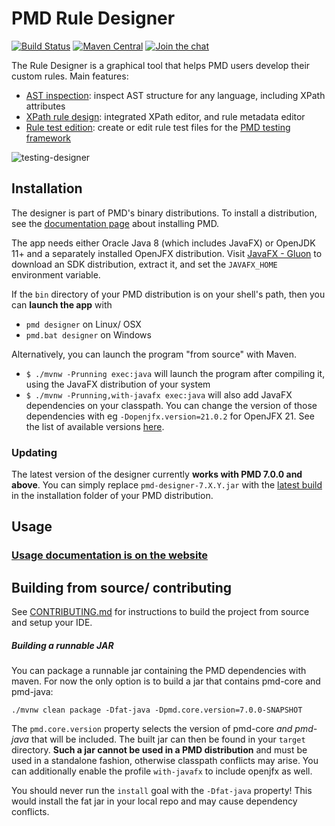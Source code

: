 # PMD Rule Designer

[![Build Status](https://github.com/pmd/pmd-designer/actions/workflows/build.yml/badge.svg?branch=main)](https://github.com/pmd/pmd-designer/actions/workflows/build.yml)
[![Maven Central](https://img.shields.io/maven-central/v/net.sourceforge.pmd/pmd-designer.svg)](https://maven-badges.herokuapp.com/maven-central/net.sourceforge.pmd/pmd-designer)
[![Join the chat](https://img.shields.io/gitter/room/pmd/pmd-designer)](https://app.gitter.im/#/room/#pmd_pmd-designer:gitter.im?utm_source=badge&utm_medium=badge&utm_campaign=pr-badge&utm_content=badge)



The Rule Designer is a graphical tool that helps PMD users develop their custom
rules. Main features:
* [AST inspection](https://docs.pmd-code.org/latest/pmd_userdocs_extending_designer_reference.html#ast-inspection): inspect AST structure for any language, including XPath attributes
* [XPath rule design](https://docs.pmd-code.org/latest/pmd_userdocs_extending_designer_reference.html#xpath-rule-design): integrated XPath editor, and rule metadata editor
* [Rule test edition](https://docs.pmd-code.org/latest/pmd_userdocs_extending_designer_reference.html#testing-a-rule): create or edit rule test files for the [PMD testing framework](https://docs.pmd-code.org/latest/pmd_userdocs_extending_testing.html)


![testing-designer](https://user-images.githubusercontent.com/24524930/61461094-504a7900-a970-11e9-822e-30cc121b568c.gif)


## Installation

The designer is part of PMD's binary distributions. To install a distribution, see the
[documentation page](https://docs.pmd-code.org/latest/pmd_userdocs_installation.html) about installing PMD.

The app needs either Oracle Java 8 (which includes JavaFX) or OpenJDK 11+ and a separately installed
OpenJFX distribution. Visit [JavaFX - Gluon](https://gluonhq.com/products/javafx/) to download an SDK distribution,
extract it, and set the `JAVAFX_HOME` environment variable.

If the `bin` directory of your PMD distribution is on your shell's path, then you can **launch the app** with
* `pmd designer` on Linux/ OSX
* `pmd.bat designer` on Windows

Alternatively, you can launch the program "from source" with Maven.
* `$ ./mvnw -Prunning exec:java` will launch the program after compiling it, using the JavaFX distribution of your system
* `$ ./mvnw -Prunning,with-javafx exec:java` will also add JavaFX dependencies on your classpath.
You can change the version of those dependencies with eg `-Dopenjfx.version=21.0.2` for OpenJFX 21.
See the list of available versions [here](https://search.maven.org/artifact/org.openjfx/javafx).

### Updating

The latest version of the designer currently **works with PMD 7.0.0 and above**.
You can simply replace `pmd-designer-7.X.Y.jar` with the [latest build](https://github.com/pmd/pmd-designer/releases/latest)
in the installation folder of your PMD distribution.

## Usage

### [Usage documentation is on the website](https://docs.pmd-code.org/latest/pmd_userdocs_extending_designer_reference.html)

## Building from source/ contributing

See [CONTRIBUTING.md](CONTRIBUTING.md) for instructions to build the project from source and setup your IDE.


##### Building a runnable JAR

You can package a runnable jar containing the PMD dependencies with maven. For
now the only option is to build a jar that contains pmd-core and pmd-java:

```
./mvnw clean package -Dfat-java -Dpmd.core.version=7.0.0-SNAPSHOT
```
The `pmd.core.version` property selects the version of pmd-core *and pmd-java*
that will be included. The built jar can then be found in your `target` directory.
**Such a jar cannot be used in a PMD distribution** and must be used in a
standalone fashion, otherwise classpath conflicts may arise.
You can additionally enable the profile `with-javafx` to include openjfx as well.

You should never run the `install` goal with the `-Dfat-java` property! This
would install the fat jar in your local repo and may cause dependency conflicts.


